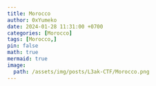 ```yaml
---
title: Morocco
author: 0xYumeko
date: 2024-01-28 11:31:00 +0700
categories: [Morocco]
tags: [Morocco,]
pin: false
math: true
mermaid: true
image:
  path: /assets/img/posts/L3ak-CTF/Morocco.png
---
```

